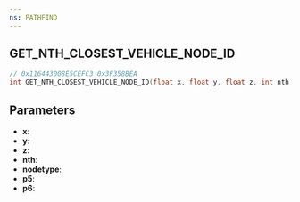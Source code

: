 ```yaml
---
ns: PATHFIND
---
```

## GET_NTH_CLOSEST_VEHICLE_NODE_ID

```c
// 0x116443008E5CEFC3 0x3F358BEA
int GET_NTH_CLOSEST_VEHICLE_NODE_ID(float x, float y, float z, int nth, int nodetype, float p5, float p6);
```

## Parameters
* **x**:
* **y**:
* **z**:
* **nth**:
* **nodetype**:
* **p5**:
* **p6**:
